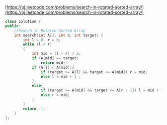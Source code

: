 [https://oj.leetcode.com/problems/search-in-rotated-sorted-array/](https://oj.leetcode.com/problems/search-in-rotated-sorted-array/)
``` cpp
class Solution {
public:
    //Search in Rotated Sorted Array
	int search(int A[], int n, int target) {
		int l = 0, r = n;
		while (l < r)
		{
			int mid = (l + r) / 2;
			if (A[mid] == target)
				return mid;
			if (A[l] < A[mid]){
				if (target >= A[l] && target <= A[mid]) r = mid;
				else l = mid + 1 ;
			}
			else{
				if (target >= A[mid] && target <= A[r - 1]) l = mid + 1;
				else r = mid;
			}
		}
		return -1;
	}
};
```
